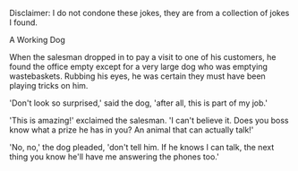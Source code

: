 Disclaimer: I do not condone these jokes, they are from a collection of jokes I found.

A Working Dog

When the salesman dropped in to pay a visit to one of his customers, he found the office empty except for a very large dog who was emptying wastebaskets. Rubbing his eyes, he was certain they must have been playing tricks on him.

'Don't look so surprised,' said the dog, 'after all, this is part of my job.'

'This is amazing!' exclaimed the salesman. 'I can't believe it. Does you boss know what a prize he has in you? An animal that can actually talk!'

'No, no,' the dog pleaded, 'don't tell him. If he knows I can talk, the next thing you know he'll have me answering the phones too.'

